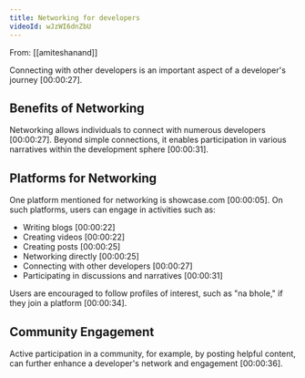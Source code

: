 ```yaml
---
title: Networking for developers
videoId: wJzWI6dnZbU
---
```


From: [[amiteshanand]] <br/> 

Connecting with other developers is an important aspect of a developer's journey <a class="yt-timestamp" data-t="00:00:27">[00:00:27]</a>.

## Benefits of Networking

Networking allows individuals to connect with numerous developers <a class="yt-timestamp" data-t="00:00:27">[00:00:27]</a>. Beyond simple connections, it enables participation in various narratives within the development sphere <a class="yt-timestamp" data-t="00:00:31">[00:00:31]</a>.

## Platforms for Networking

One platform mentioned for networking is showcase.com <a class="yt-timestamp" data-t="00:00:05">[00:00:05]</a>. On such platforms, users can engage in activities such as:
*   Writing blogs <a class="yt-timestamp" data-t="00:00:22">[00:00:22]</a>
*   Creating videos <a class="yt-timestamp" data-t="00:00:22">[00:00:22]</a>
*   Creating posts <a class="yt-timestamp" data-t="00:00:25">[00:00:25]</a>
*   Networking directly <a class="yt-timestamp" data-t="00:00:25">[00:00:25]</a>
*   Connecting with other developers <a class="yt-timestamp" data-t="00:00:27">[00:00:27]</a>
*   Participating in discussions and narratives <a class="yt-timestamp" data-t="00:00:31">[00:00:31]</a>

Users are encouraged to follow profiles of interest, such as "na bhole," if they join a platform <a class="yt-timestamp" data-t="00:00:34">[00:00:34]</a>.

## Community Engagement

Active participation in a community, for example, by posting helpful content, can further enhance a developer's network and engagement <a class="yt-timestamp" data-t="00:00:36">[00:00:36]</a>.